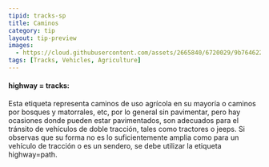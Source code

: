 ```yaml
---
tipid: tracks-sp
title: Caminos
category: tip
layout: tip-preview
images:
  - https://cloud.githubusercontent.com/assets/2665840/6720029/9b764622-cd95-11e4-9b9f-de03f3b46af9.jpg
tags: [Tracks, Vehicles, Agriculture]
---
```


<h4> highway = tracks:</h4>

Esta etiqueta representa caminos de uso agrícola en su mayoría o caminos por bosques y matorrales, etc, por lo general sin pavimentar, pero hay ocasiones donde pueden estar pavimentados, son adecuados para el tránsito de vehículos de doble tracción, tales como tractores o jeeps.
Si observas que su forma no es lo suficientemente amplia como para un vehículo de tracción o es un sendero, se debe utilizar la etiqueta highway=path.
